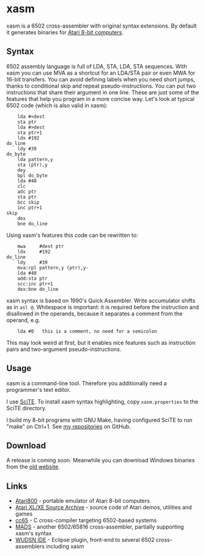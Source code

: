 xasm
====

xasm is a 6502 cross-assembler with original syntax extensions.
By default it generates binaries
for [Atari 8-bit computers](http://en.wikipedia.org/wiki/Atari_8-bit_family).

Syntax
------

6502 assembly language is full of LDA, STA, LDA, STA sequences.
With xasm you can use MVA as a shortcut for an LDA/STA pair or even MWA for 16-bit transfers.
You can avoid defining labels when you need short jumps,
thanks to conditional skip and repeat pseudo-instructions.
You can put two instructions that share their argument in one line.
These are just some of the features that help you program in a more concise way.
Let's look at typical 6502 code (which is also valid in xasm):

        lda #<dest
        sta ptr
        lda #>dest
        sta ptr+1
        ldx #192
    do_line
        ldy #39
    do_byte
        lda pattern,y
        sta (ptr),y
        dey
        bpl do_byte
        lda #40
        clc
        adc ptr
        sta ptr
        bcc skip
        inc ptr+1
    skip
        dex
        bne do_line

Using xasm's features this code can be rewritten to:

        mwa     #dest ptr
        ldx     #192
    do_line
        ldy     #39
        mva:rpl pattern,y (ptr),y-
        lda #40
        add:sta ptr
        scc:inc ptr+1
        dex:bne do_line

xasm syntax is based on 1990's Quick Assembler.
Write accumulator shifts as in `asl @`.
Whitespace is important: it is required before the instruction
and disallowed in the operands, because it separates a comment from the operand, e.g.

        lda #0   this is a comment, no need for a semicolon

This may look weird at first, but it enables nice features such as instruction pairs
and two-argument pseudo-instructions.

Usage
-----

xasm is a command-line tool.
Therefore you additionally need a programmer's text editor.

I use [SciTE](http://www.scintilla.org/SciTE.html).
To install xasm syntax highlighting, copy `xasm.properties`
to the SciTE directory.

I build my 8-bit programs with GNU Make,
having configured SciTE to run "make" on Ctrl+1.
See [my repositories](https://github.com/pfusik?tab=repositories) on GitHub.

Download
--------

A release is coming soon.
Meanwhile you can download Windows binaries from the [old website](http://xasm.atari.org/).

Links
-----

* [Atari800](http://atari800.sourceforge.net/) - portable emulator of Atari 8-bit computers
* [Atari XL/XE Source Archive](http://sources.pigwa.net/) - source code of Atari demos, utilities and games
* [cc65](http://cc65.github.io/cc65/) - C cross-compiler targeting 6502-based systems
* [MADS](http://mads.atari8.info/) - another 6502/65816 cross-assembler, partially supporting xasm's syntax
* [WUDSN IDE](http://wudsn.com/) - Eclipse plugin, front-end to several 6502 cross-assemblers including xasm
